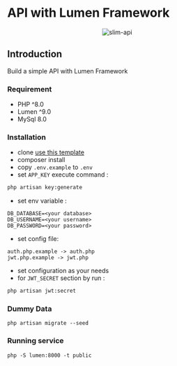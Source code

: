 # API with Lumen Framework

<p align="center">
    <img src="https://i.imgur.com/9vCNSg9.png" alt="slim-api">
</p>

## Introduction
Build a simple API with Lumen Framework 

### Requirement
- PHP ^8.0
- Lumen ^9.0
- MySql 8.0

### Installation 
- clone [use this template](https://github.com/agungprsty/simple-api-with-lumen/generate)
- composer install
- copy ``.env.example`` to ``.env``
- set ``APP_KEY`` execute command :
```bash
php artisan key:generate
```
- set env variable : 

```
DB_DATABASE=<your database>
DB_USERNAME=<your username>
DB_PASSWORD=<your password>

```
- set config file:

```
auth.php.example -> auth.php
jwt.php.example -> jwt.php
```
- set configuration as your needs 
- for ``JWT_SECRET`` section by run : 
```bash
php artisan jwt:secret
```

### Dummy Data
```
php artisan migrate --seed
```

### Running service
```         
php -S lumen:8000 -t public
```

